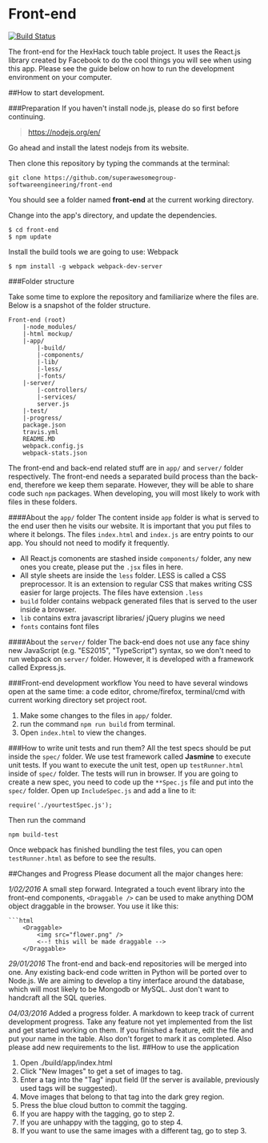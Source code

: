 
# Front-end
[![Build Status](https://travis-ci.org/travis-ci/travis-web.svg?branch=master)](https://travis-ci.org/travis-ci/travis-web)

The front-end for the HexHack touch table project. It uses the React.js library created by Facebook to do the cool things you will see when using this app. Please see the guide below on how to run the development environment on your computer.

##How to start development.

###Preparation
If you haven't install node.js, please do so first before continuing.

>https://nodejs.org/en/

Go ahead and install the latest nodejs from its website.

Then clone this repository by typing the commands at the terminal:

	git clone https://github.com/superawesomegroup-softwareengineering/front-end

You should see a folder named **front-end** at the current working directory.

Change into the app's directory, and update the dependencies.
 
	$ cd front-end
	$ npm update

Install the build tools we are going to use: Webpack

	$ npm install -g webpack webpack-dev-server

###Folder structure

Take some time to explore the repository and familiarize where the files are. Below is a snapshot of the folder structure.

    Front-end (root)
		|-node_modules/
		|-html mockup/
		|-app/
			|-build/
			|-components/
			|-lib/
			|-less/
			|-fonts/
		|-server/
			|-controllers/
			|-services/
			server.js
		|-test/
		|-progress/
		package.json
		travis.yml
		README.MD
		webpack.config.js
		webpack-stats.json
		
The front-end and back-end related stuff are in `app/` and `server/` folder respectively. The front-end needs a separated build process than the back-end, therefore we keep them separate. However, they will be able to share code such `npm`  packages. When developing, you will most likely to work with files in these folders.

####About the `app/` folder
The content inside `app` folder is what is served to the end user then he visits our website. It is important that you put files to where it belongs. The files `index.html` and `index.js` are entry points to our app. You should not need to modify it frequently. 

 * All React.js comonents are stashed inside `components/` folder, any new ones you create, please put the `.jsx` files in here.
 * All style sheets are inside the `less` folder. LESS is called a CSS preprocessor. It is an extension to regular CSS that makes writing CSS easier for large projects. The files have extension `.less` 
 * `build` folder contains webpack generated files that is served to the user inside a browser.
 * `lib` contains extra javascript libraries/ jQuery plugins we need
 * `fonts` contains font files

####About the `server/` folder
The back-end does not use any face shiny new JavaScript (e.g. "ES2015", "TypeScript") syntax, so we don't need to run webpack on `server/` folder. However, it is developed with a framework called Express.js.

###Front-end development workflow
You need to have several windows open at the same time: a code editor, chrome/firefox, terminal/cmd with current working directory set project root. 

1. Make some changes to the files in `app/` folder.
2. run the command `npm run build` from terminal. 
3. Open `index.html` to view the changes.

###How to write unit tests and run them?
All the test specs should be put inside the `spec/` folder. We use test framework called **Jasmine** to execute unit tests. If you want to execute the unit test, open up `testRunner.html` inside of `spec/` folder. The tests will run in browser. 
If you are going to create a new spec, you need to code up the `**Spec.js` file and put into the `spec/` folder. Open up `IncludeSpec.js` and add a line to it:

    require('./yourtestSpec.js');

Then run the command 

    npm build-test
        
Once webpack has finished bundling the test files, you can open `testRunner.html` as before to see the results.

##Changes and Progress
Please document all the major changes here:

*1/02/2016*
A small step forward. Integrated a touch event library into the front-end components, `<Draggable />` can be used to make anything DOM object draggable in the browser. You use it like this:

	```html
		<Draggable>
			<img src="flower.png" /> 
			<--! this will be made draggable -->
		</Draggable>

*29/01/2016*
The front-end and back-end repositories will be merged into one. Any existing back-end code written in Python will be ported over to Node.js. We are aiming to develop a tiny interface around the database, which will most likely to be Mongodb or MySQL. Just don't want to handcraft all the SQL queries.


*04/03/2016*
Added a progress folder. A markdown to keep track of current development progress. Take any feature not yet implemented from the list and get started working on them. If you finished a feature, edit the file and put your name in the table. Also don't forget to mark it as completed. Also please add new requirements to the list.
##How to use the application
1. Open ./build/app/index.html
2. Click "New Images" to get a set of images to tag.
3. Enter a tag into the "Tag" input field (If the server is available, previously used tags will be suggested).
4. Move images that belong to that tag into the dark grey region.
5. Press the blue cloud button to commit the tagging.
6. If you are happy with the tagging, go to step 2.
7. If you are unhappy with the tagging, go to step 4.
8. If you want to use the same images with a different tag, go to step 3.

